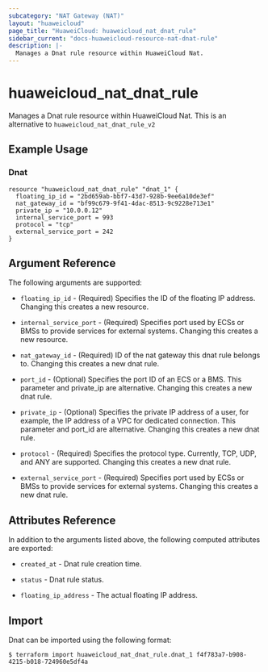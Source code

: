 ```yaml
---
subcategory: "NAT Gateway (NAT)"
layout: "huaweicloud"
page_title: "HuaweiCloud: huaweicloud_nat_dnat_rule"
sidebar_current: "docs-huaweicloud-resource-nat-dnat-rule"
description: |-
  Manages a Dnat rule resource within HuaweiCloud Nat.
---
```


# huaweicloud\_nat\_dnat\_rule

Manages a Dnat rule resource within HuaweiCloud Nat.
This is an alternative to `huaweicloud_nat_dnat_rule_v2`

## Example Usage

### Dnat

```hcl
resource "huaweicloud_nat_dnat_rule" "dnat_1" {
  floating_ip_id = "2bd659ab-bbf7-43d7-928b-9ee6a10de3ef"
  nat_gateway_id = "bf99c679-9f41-4dac-8513-9c9228e713e1"
  private_ip = "10.0.0.12"
  internal_service_port = 993
  protocol = "tcp"
  external_service_port = 242
}
```

## Argument Reference

The following arguments are supported:

* `floating_ip_id` - (Required) Specifies the ID of the floating IP address.
  Changing this creates a new resource.

* `internal_service_port` - (Required) Specifies port used by ECSs or BMSs
  to provide services for external systems. Changing this creates a new resource.

* `nat_gateway_id` - (Required) ID of the nat gateway this dnat rule belongs to.
   Changing this creates a new dnat rule.

* `port_id` - (Optional) Specifies the port ID of an ECS or a BMS.
  This parameter and private_ip are alternative. Changing this creates a
  new dnat rule.

* `private_ip` - (Optional) Specifies the private IP address of a
  user, for example, the IP address of a VPC for dedicated connection.
  This parameter and port_id are alternative.
  Changing this creates a new dnat rule.

* `protocol` - (Required) Specifies the protocol type. Currently,
  TCP, UDP, and ANY are supported.
  Changing this creates a new dnat rule.

* `external_service_port` - (Required) Specifies port used by ECSs or
  BMSs to provide services for external systems.
  Changing this creates a new dnat rule.

## Attributes Reference

In addition to the arguments listed above, the following computed attributes are exported:

* `created_at` - Dnat rule creation time.

* `status` - Dnat rule status.

* `floating_ip_address` - The actual floating IP address.

## Import

Dnat can be imported using the following format:

```
$ terraform import huaweicloud_nat_dnat_rule.dnat_1 f4f783a7-b908-4215-b018-724960e5df4a
```
